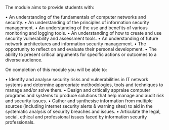 The module aims to provide students with:


•	An understanding of the fundamentals of computer networks and security.
•	An understanding of the principles of information security management.
•	An understanding of the use and benefits of various monitoring and logging tools.
•	An understanding of how to create and use security vulnerability and assessment tools.
•	An understanding of future network architectures and information security management.
•	The opportunity to reflect on and evaluate their personal development.
•	The ability to present critical arguments for specific actions or outcomes to a diverse audience.


On completion of this module you will be able to:

•	Identify and analyse security risks and vulnerabilities in IT network systems and determine appropriate methodologies, tools and techniques to manage and/or solve them.
•	Design and critically appraise computer programs and systems to produce solutions that help manage and audit risk and security issues.
•	Gather and synthesise information from multiple sources (including internet security alerts & warning sites) to aid in the systematic analysis of security breaches and issues.
•	Articulate the legal, social, ethical and professional issues faced by information security professionals.

